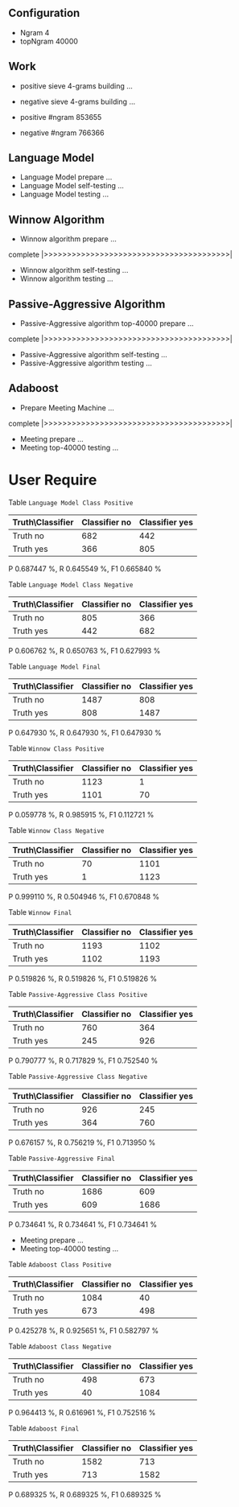 ## Configuration ##

* Ngram 4
* topNgram 40000

## Work ##

* positive sieve 4-grams building ...
* negative sieve 4-grams building ...

* positive #ngram 853655
* negative #ngram 766366

## Language Model ##

* Language Model prepare ...
* Language Model self-testing ...
* Language Model testing ...


## Winnow Algorithm ##

* Winnow algorithm prepare ...

complete |>>>>>>>>>>>>>>>>>>>>>>>>>>>>>>>>>>>>>>>>|

* Winnow algorithm self-testing ...
* Winnow algorithm testing ...

## Passive-Aggressive Algorithm ##

* Passive-Aggressive algorithm top-40000 prepare ...

complete |>>>>>>>>>>>>>>>>>>>>>>>>>>>>>>>>>>>>>>>>|

* Passive-Aggressive algorithm self-testing ...
* Passive-Aggressive algorithm testing ...


## Adaboost ##

* Prepare Meeting Machine ...


complete |>>>>>>>>>>>>>>>>>>>>>>>>>>>>>>>>>>>>>>>>|

* Meeting prepare ...
* Meeting top-40000 testing ...


# User Require #

Table `Language Model Class Positive`

|Truth\Classifier|  Classifier no| Classifier yes|
|----------------|---------------|---------------|
|        Truth no|            682|            442|
|       Truth yes|            366|            805|

P  0.687447 %, R  0.645549 %, F1  0.665840 %

Table `Language Model Class Negative`

|Truth\Classifier|  Classifier no| Classifier yes|
|----------------|---------------|---------------|
|        Truth no|            805|            366|
|       Truth yes|            442|            682|

P  0.606762 %, R  0.650763 %, F1  0.627993 %

Table `Language Model Final`

|Truth\Classifier|  Classifier no| Classifier yes|
|----------------|---------------|---------------|
|        Truth no|           1487|            808|
|       Truth yes|            808|           1487|

P  0.647930 %, R  0.647930 %, F1  0.647930 %

Table `Winnow Class Positive`

|Truth\Classifier|  Classifier no| Classifier yes|
|----------------|---------------|---------------|
|        Truth no|           1123|              1|
|       Truth yes|           1101|             70|

P  0.059778 %, R  0.985915 %, F1  0.112721 %

Table `Winnow Class Negative`

|Truth\Classifier|  Classifier no| Classifier yes|
|----------------|---------------|---------------|
|        Truth no|             70|           1101|
|       Truth yes|              1|           1123|

P  0.999110 %, R  0.504946 %, F1  0.670848 %

Table `Winnow Final`

|Truth\Classifier|  Classifier no| Classifier yes|
|----------------|---------------|---------------|
|        Truth no|           1193|           1102|
|       Truth yes|           1102|           1193|

P  0.519826 %, R  0.519826 %, F1  0.519826 %

Table `Passive-Aggressive Class Positive`

|Truth\Classifier|  Classifier no| Classifier yes|
|----------------|---------------|---------------|
|        Truth no|            760|            364|
|       Truth yes|            245|            926|

P  0.790777 %, R  0.717829 %, F1  0.752540 %

Table `Passive-Aggressive Class Negative`

|Truth\Classifier|  Classifier no| Classifier yes|
|----------------|---------------|---------------|
|        Truth no|            926|            245|
|       Truth yes|            364|            760|

P  0.676157 %, R  0.756219 %, F1  0.713950 %

Table `Passive-Aggressive Final`

|Truth\Classifier|  Classifier no| Classifier yes|
|----------------|---------------|---------------|
|        Truth no|           1686|            609|
|       Truth yes|            609|           1686|

P  0.734641 %, R  0.734641 %, F1  0.734641 %

* Meeting prepare ...
* Meeting top-40000 testing ...

Table `Adaboost Class Positive`

|Truth\Classifier|  Classifier no| Classifier yes|
|----------------|---------------|---------------|
|        Truth no|           1084|             40|
|       Truth yes|            673|            498|

P  0.425278 %, R  0.925651 %, F1  0.582797 %

Table `Adaboost Class Negative`

|Truth\Classifier|  Classifier no| Classifier yes|
|----------------|---------------|---------------|
|        Truth no|            498|            673|
|       Truth yes|             40|           1084|

P  0.964413 %, R  0.616961 %, F1  0.752516 %

Table `Adaboost Final`

|Truth\Classifier|  Classifier no| Classifier yes|
|----------------|---------------|---------------|
|        Truth no|           1582|            713|
|       Truth yes|            713|           1582|

P  0.689325 %, R  0.689325 %, F1  0.689325 %

